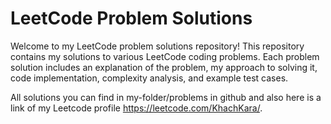 # LeetCode Problem Solutions

Welcome to my LeetCode problem solutions repository! This repository contains my solutions to various LeetCode coding problems. Each problem solution includes an explanation of the problem, my approach to solving it, code implementation, complexity analysis, and example test cases.

All solutions you can find in my-folder/problems in github and also here is a link of my Leetcode profile https://leetcode.com/KhachKara/.
